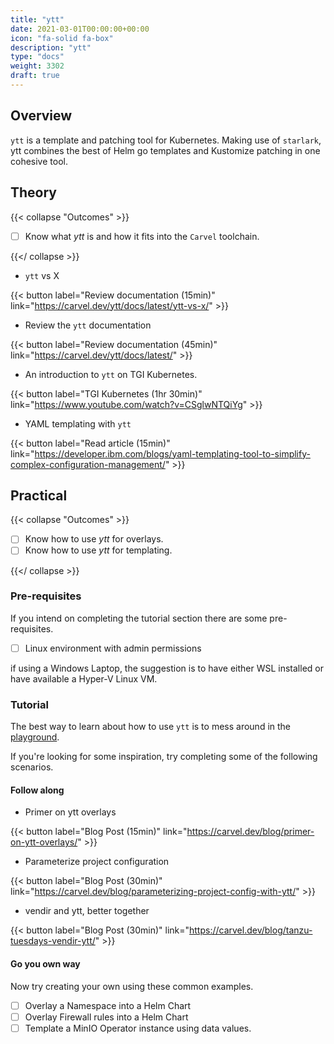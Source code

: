 ```yaml
---
title: "ytt"
date: 2021-03-01T00:00:00+00:00
icon: "fa-solid fa-box"
description: "ytt"
type: "docs"
weight: 3302
draft: true
---
```


## Overview

`ytt` is a template and patching tool for Kubernetes. Making use of `starlark`, ytt combines the best of Helm go templates and Kustomize patching in one cohesive tool.

## Theory

{{< collapse "Outcomes" >}}

- [ ] Know what _ytt_ is and how it fits into the `Carvel` toolchain.

{{</ collapse >}}

- `ytt` vs X

{{< button label="Review documentation (15min)" link="https://carvel.dev/ytt/docs/latest/ytt-vs-x/" >}}
<br/>

- Review the `ytt` documentation

{{< button label="Review documentation (45min)" link="https://carvel.dev/ytt/docs/latest/" >}}
<br/>

- An introduction to `ytt` on TGI Kubernetes.

{{< button label="TGI Kubernetes (1hr 30min)" link="https://www.youtube.com/watch?v=CSglwNTQiYg" >}}
<br/>

- YAML templating with `ytt`

{{< button label="Read article (15min)" link="https://developer.ibm.com/blogs/yaml-templating-tool-to-simplify-complex-configuration-management/" >}}
<br/>

## Practical

{{< collapse "Outcomes" >}}

- [ ] Know how to use _ytt_ for overlays.
- [ ] Know how to use _ytt_ for templating.

{{</ collapse >}}

### Pre-requisites

If you intend on completing the tutorial section there are some pre-requisites.

- [ ] Linux environment with admin permissions

if using a Windows Laptop, the suggestion is to have either WSL installed or have available a Hyper-V Linux VM.

### Tutorial

The best way to learn about how to use `ytt` is to mess around in the [playground](https://www.get-ytt.io/).

If you're looking for some inspiration, try completing some of the following scenarios.

#### Follow along

- Primer on ytt overlays

{{< button label="Blog Post (15min)" link="https://carvel.dev/blog/primer-on-ytt-overlays/" >}}
<br/>

- Parameterize project configuration

{{< button label="Blog Post (30min)" link="https://carvel.dev/blog/parameterizing-project-config-with-ytt/" >}}
<br/>

- vendir and ytt, better together

{{< button label="Blog Post (30min)" link="https://carvel.dev/blog/tanzu-tuesdays-vendir-ytt/" >}}
<br/>

#### Go you own way

Now try creating your own using these common examples.

- [ ] Overlay a Namespace into a Helm Chart
- [ ] Overlay Firewall rules into a Helm Chart
- [ ] Template a MinIO Operator instance using data values.
